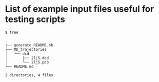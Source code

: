# List of example input files useful for testing scripts
```
$ tree

.
├── generate_README.sh
├── MD_trajectories
│   └── dcd
│       ├── 2lj5.dcd
│       └── 2lj5.pdb
└── README.md

2 directories, 4 files
```
